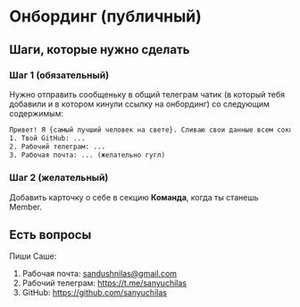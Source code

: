 # Онбординг (публичный)

## Шаги, которые нужно сделать
### Шаг 1 (обязательный)
Нужно отправить сообщеньку в общий телеграм чатик (в который тебя добавили и в котором кинули ссылку на онбординг) со следующим содержимым:

```txt
Привет! Я {самый лучший человек на свете}. Сливаю свои данные всем сокомандникам:
1. Твой GitHub: ...
2. Рабочий телеграм: ...
3. Рабочая почта: ... (желательно гугл)
```

### Шаг 2 (желательный)
Добавить карточку о себе в секцию **Команда**, когда ты станешь Member.

## Есть вопросы
Пиши Саше:
1. Рабочая почта: sandushnilas@gmail.com
2. Рабочий телеграм: https://t.me/sanyuchilas
3. GitHub: https://github.com/sanyuchilas
